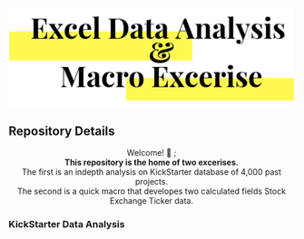 <img src="https://github.com/JosefinaAureaAmaro/00_Excel_VBA/blob/master/images/header_img.PNG">
<h2> Repository Details </h2>

<p <p align="center"> Welcome! 👋 ; <br/> 
<b>This repository is the home of two excerises.</b><br/>
The first is an indepth analysis on KickStarter database of 4,000 past projects.<br/>
The second is a quick macro that developes two calculated fields Stock Exchange Ticker data. <br/></p>

<h3> KickStarter Data Analysis </h3> 


